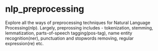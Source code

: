 # nlp_preprocessing
Explore all the ways of preprocessing techniques for Natural Language Processing(nlp). Largely, preprossing includes - tokenization, stemming, lemmatization, parts-of-speech tagging(pos-tag), name entity recognition(ner), punctuation and stopwords removing, regular expression(re) etc.
